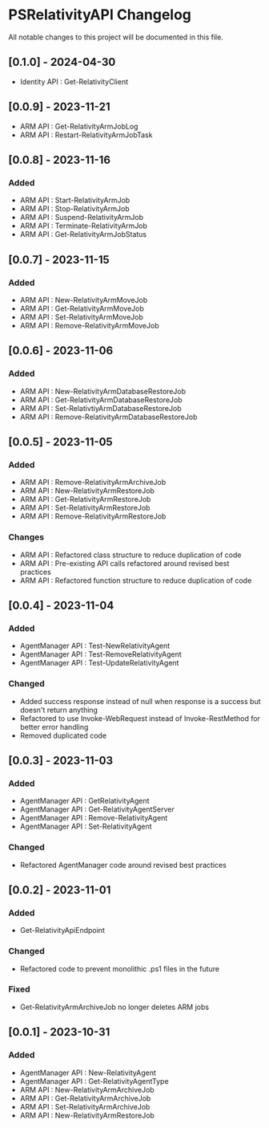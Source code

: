 # PSRelativityAPI Changelog

All notable changes to this project will be documented in this file.

## [0.1.0] - 2024-04-30
- Identity API : Get-RelativityClient

## [0.0.9] - 2023-11-21
- ARM API : Get-RelativityArmJobLog
- ARM API : Restart-RelativityArmJobTask

## [0.0.8] - 2023-11-16

### Added
- ARM API : Start-RelativityArmJob
- ARM API : Stop-RelativityArmJob
- ARM API : Suspend-RelativityArmJob
- ARM API : Terminate-RelativityArmJob
- ARM API : Get-RelativityArmJobStatus

## [0.0.7] - 2023-11-15

### Added
- ARM API : New-RelativityArmMoveJob
- ARM API : Get-RelativityArmMoveJob
- ARM API : Set-RelativityArmMoveJob
- ARM API : Remove-RelativityArmMoveJob

## [0.0.6] - 2023-11-06

### Added

- ARM API : New-RelativityArmDatabaseRestoreJob
- ARM API : Get-RelativityArmDatabaseRestoreJob
- ARM API : Set-RelativtiyArmDatabaseRestoreJob
- ARM API : Remove-RelativityArmDatabaseRestoreJob

## [0.0.5] - 2023-11-05

### Added
- ARM API : Remove-RelativityArmArchiveJob
- ARM API : New-RelativityArmRestoreJob
- ARM API : Get-RelativityArmRestoreJob
- ARM API : Set-RelativityArmRestoreJob
- ARM API : Remove-RelativityArmRestoreJob

### Changes
- ARM API : Refactored class structure to reduce duplication of code
- ARM API : Pre-existing API calls refactored around revised best practices
- ARM API : Refactored function structure to reduce duplication of code

## [0.0.4] - 2023-11-04

### Added
- AgentManager API : Test-NewRelativityAgent
- AgentManager API : Test-RemoveRelativityAgent
- AgentManager API : Test-UpdateRelativityAgent

### Changed
- Added success response instead of null when response is a success but doesn't return anything
- Refactored to use Invoke-WebRequest instead of Invoke-RestMethod for better error handling
- Removed duplicated code

## [0.0.3] - 2023-11-03

### Added
- AgentManager API : GetRelativityAgent
- AgentManager API : Get-RelativityAgentServer
- AgentManager API : Remove-RelativityAgent
- AgentManager API : Set-RelativityAgent

### Changed
- Refactored AgentManager code around revised best practices

## [0.0.2] - 2023-11-01

### Added
- Get-RelativityApiEndpoint

### Changed
- Refactored code to prevent monolithic .ps1 files in the future

### Fixed
- Get-RelativityArmArchiveJob no longer deletes ARM jobs

## [0.0.1] - 2023-10-31

### Added
- AgentManager API : New-RelativityAgent
- AgentManager API : Get-RelativityAgentType
- ARM API : New-RelativityArmArchiveJob
- ARM API : Get-RelativityArmArchiveJob
- ARM API : Set-RelativityArmArchiveJob
- ARM API : New-RelativityArmRestoreJob
